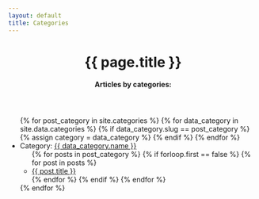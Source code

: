 ```yaml
---
layout: default
title: Categories
---
```


<header id="post-header">
    <h1 id="post-title">{{ page.title }}</h1>
    <h4 id="post-subtitle">Articles by categories:</h4>
</header>

<div id="post-content">
  <ul>
  {% for post_category in site.categories %}
    {% for data_category in site.data.categories %}
      {% if data_category.slug == post_category %}
          {% assign category = data_category %}
      {% endif %}
    {% endfor %}
    <li>Category: <a href="{{ site.baseurl }}/{{ data_category.slug }}">{{ data_category.name }}</a>
      <ul>
      {% for posts in post_category %}
        {% if forloop.first == false %}
          {% for post in posts %}
            <li><a href="{{ site.baseurl }}{{ post.url }}">{{ post.title }}</a></li>
          {% endfor %}
        {% endif %}
      {% endfor %}
      </ul>
    </li>
  {% endfor %}
  </ul>
</div>